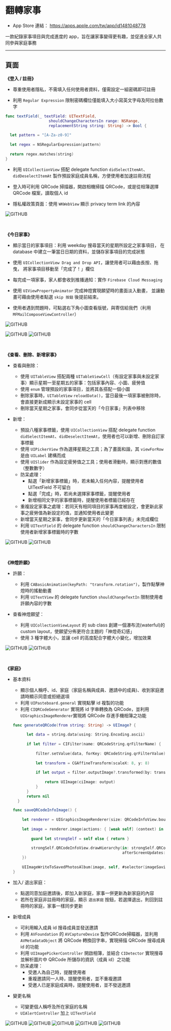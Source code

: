# 翻轉家事

* App Store 連結： https://apps.apple.com/tw/app/id1481048778

一款紀錄家事項目與完成進度的 app，旨在讓家事變得更有趣，並促進全家人共同參與家庭事務
_____________________________________________________________________________________________________
## 頁面

**《登入 / 註冊》**

* 尊重使用者隱私，不需填入任何使用者資料，僅需設定一組密碼即可註冊

* 利用 `Regular Expression` 限制密碼欄位僅能填入大小寫英文字母及阿拉伯數字

```Swift
func textField(_ textField: UITextField,
                   shouldChangeCharactersIn range: NSRange,
                   replacementString string: String) -> Bool {
                   
  let pattern = "[A-Za-z0-9]"
            
  let regex = NSRegularExpression(pattern)
            
  return regex.matches(string)
}
```

* 利用 `UICollectionView` 搭配 delegate function `didSelectItemAt`、`didDeselectItemAt` 製作預設家庭成員名稱，方便使用者加速註冊流程

* 登入時可利用 QRCode 掃描器，開啟相機掃描 QRCode，或是從相簿選擇 QRCode 檔案，讀取個人 id

* 隱私權政策頁面：使用 `WKWebView` 顯示 privacy term link 的內容

![GITHUB](https://github.com/Sylviajiafen/HouseworkRevolution/blob/READMEresource/housework_00.gif)

<br />

**《今日家事》**

* 顯示當日的家事項目：利用 weekday 搜尋當天的星期所設定之家事項目，
  在 database 中建立一筆當日日期的資料，並儲存家事項目的完成狀態
  
* 使用 `UICollectionView Drag and Drop API`，讓使用者可以藉由長按、拖曳，
  將家事項目移動至「完成了！」欄位
  
* 每完成一項家事，家人都會收到推播通知：實作 `Firebase Cloud Messaging`

* 使用 `UIViewPropertyAnimator` 完成神燈實現願望時的畫面淡入動畫，
  並讓動畫可藉由使用者點選 ```skip 按鈕``` 後提前結束。
  
* 使用者遇到問題時，可點選右下角小圖查看版號，與寄信給我們（利用`MFMailComposeViewController`）
  
![GITHUB](https://github.com/Sylviajiafen/HouseworkRevolution/blob/READMEresource/IMG_5488.png)


![GITHUB](https://github.com/Sylviajiafen/HouseworkRevolution/blob/READMEresource/housework_01.gif)
![GITHUB](https://github.com/Sylviajiafen/HouseworkRevolution/blob/READMEresource/IMG_5506.jpg)

<br />

**《查看、刪除、新增家事》**

* 查看與刪除：
  * 使用 `UITableView` 搭配兩種 `UITableViewCell`（有設定家事與未設定家事）顯示星期一至星期五的家事：包括家事內容、小圖、疲勞值
  * 使用 `enum` 管理預設的家事項目，並將其各搭配一個小圖
  * 刪除家事時，`UITableView` `reloadData()`，當日最後一項家事被刪除時，會直接更新成顯示未設定家事的 cell
  * 刪除當天星期之家事，會同步從當天的「今日家事」列表中移除
  
* 新增：
  * 預設八種家事標籤，使用 `UICollectionView` 搭配 delegate function `didSelectItemAt`、`didDeselectItemAt`，使用者也可以新增、刪除自訂家事標籤
  * 使用 `UIPickerView` 作為選擇星期之工具；為了畫面和諧，其 `viewForRow` 是由 `UILabel` 建構而成
  * 使用 `UISlider` 作為設定疲勞值之工具；使用者滑動時，顯示對應的數值（整數數字）
  * 防呆處理：
    - 點選「新增家事標籤」時，若未輸入任何內容，提醒使用者 UITextField 不可留白
    - 點選「完成」時，若尚未選擇家事標籤，提醒使用者
    - 新增相同文字的家事標籤時，提醒使用者標籤已經存在
  * 重複設定家事之處理：若同天有相同項目的家事再度被設定，會更新此家事之疲勞值為新設定的值，並通知使用者此變更
  * 新增當天星期之家事，會同步更新當天的「今日家事列表」未完成欄位
  * 利用 `UITextField` 的 delegate function `shouldChangeCharactersIn` 限制使用者新增家事標籤時的字數
  
 ![GITHUB](https://github.com/Sylviajiafen/HouseworkRevolution/blob/READMEresource/housework_02.gif)
 ![GITHUB](https://github.com/Sylviajiafen/HouseworkRevolution/blob/READMEresource/IMG_5489.png)

<br />

**《神燈許願》** 

* 許願：
  * 利用 `CABasicAnimation(keyPath: "transform.rotation")`，製作點擊神燈時的搖動動畫
  * 利用 `UITextView` 的 delegate function `shouldChangeTextIn` 限制使用者許願內容的字數

* 查看神燈願望：
  * 利用 `UICollectionViewLayout` 的 sub class 創建一個瀑布流(waterful)的 custom layout，使願望分佈更符合主題的「神燈奇幻感」
  * 使用 3 種字體大小，並讓 cell 的高度配合字體大小變化，增加效果
  
![GITHUB](https://github.com/Sylviajiafen/HouseworkRevolution/blob/READMEresource/housework_03.gif)
![GITHUB](https://github.com/Sylviajiafen/HouseworkRevolution/blob/READMEresource/IMG_5490.png)

<br />

**《家庭》** 

* 基本資料
  * 顯示個人稱呼、id、家庭（家庭名稱與成員、邀請中的成員)、收到家庭邀請時顯示同意或拒絕選項
  * 利用 `UIPasteboard.general` 實現點擊 id 複製的功能
  * 利用 `CIQRCodeGenerator` 實現將 id 字串轉換為 QRCode，並利用 `UIGraphicsImageRenderer`實現將 QRCode 存進手機相簿之功能
  
  ```Swift
  func generateQRCode(from string: String) -> UIImage? {
        
        let data = string.data(using: String.Encoding.ascii)
        
        if let filter = CIFilter(name: QRCodeString.qrFilterName) {
            
            filter.setValue(data, forKey: QRCodeString.qrFilterValue)
            
            let transform = CGAffineTransform(scaleX: 8, y: 8)
            
            if let output = filter.outputImage?.transformed(by: transform) {
                
                return UIImage(ciImage: output)
            }
        }
        return nil
    }
    ```
    
    ```Swift
    func saveQRCodeInfoImage() {
        
        let renderer = UIGraphicsImageRenderer(size: QRCodeInfoView.bounds.size)
        
        let image = renderer.image(actions: { [weak self] (context) in
            
            guard let strongSelf = self else { return }
            
            strongSelf.QRCodeInfoView.drawHierarchy(in: strongSelf.QRCodeInfoView.bounds,
                                                    afterScreenUpdates: true)
        })
        
        UIImageWriteToSavedPhotosAlbum(image, self, #selector(imageSavingResult), nil)
    }
    ```
* 加入/ 退出家庭：
  * 點選同意加庭邀請後，即加入新家庭，家事一併更新為新家庭的內容
  * 若所在家庭非註冊時的家庭，顯示 `退出家庭` 按鈕，若選擇退出，則回到註冊時的家庭，家事一樣同步更新
  
* 新增成員
  * 可利用輸入成員 id 搜尋成員並發送邀請
  * 利用 `AVFoundation` 的 `AVCaptureDevice` 製作QRCode掃瞄器，並利用 `AVMetadataObject` 將 QRCode 轉換回字串，實現掃描 QRCode 搜尋成員 id 的功能
  * 利用 `UIImagePickerController` 開啟相簿，並結合 `CIDetector` 實現搜尋並解析圖片中 QRCode 所儲存的資訊（成員 id）之功能
  * 防呆處理：
    - 受邀人為自己時，提醒使用者
    - 重複邀請同一人時，提醒使用者，並不重複邀請
    - 受邀人已是家庭成員時，提醒使用者，並不發送邀請
    
* 變更名稱
  * 可變更個人稱呼及所在家庭的名稱
  * `UIAlertController` 加上 `UITextField`


![GITHUB](https://github.com/Sylviajiafen/HouseworkRevolution/blob/READMEresource/IMG_5491.png)
![GITHUB](https://github.com/Sylviajiafen/HouseworkRevolution/blob/READMEresource/housework_04.gif)
![GITHUB](https://github.com/Sylviajiafen/HouseworkRevolution/blob/READMEresource/housework_05.gif)
![GITHUB](https://github.com/Sylviajiafen/HouseworkRevolution/blob/READMEresource/housework_06.gif)
![GITHUB](https://github.com/Sylviajiafen/HouseworkRevolution/blob/READMEresource/housework_07.gif)
 
